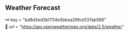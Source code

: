 ## Weather Forecast

🗝 key = "bd8d3ed3b1734e5bbea29fce537ab589"                                                                                             
🔗 url = "https://api.openweathermap.org/data/2.5/weather"
